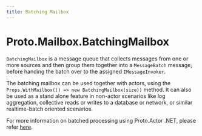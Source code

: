 ```yaml
---
title: Batching Mailbox
---
```


# Proto.Mailbox.BatchingMailbox

`BatchingMailbox` is a message queue that collects messages from one or more sources and then group them together into a `MessageBatch` message, before handing the batch over to the assigned `IMessageInvoker`.

The batching mailbox can be used together with actors, using the `Props.WithMailbox(() => new BatchingMailbox(size))` method. It can also be used as a stand alone feature in non-actor scenarios like log aggregation, collective reads or writes to a database or network, or similar realtime-batch oriented scenarios.

For more information on batched processing using Proto.Actor .NET, please refer [here](https://proto.actor/docs/envelope-pattern/).
